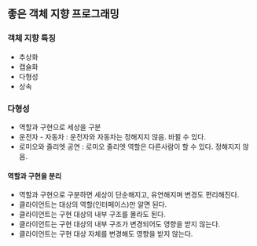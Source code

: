## 좋은 객체 지향 프로그래밍

### 객체 지향 특징

- 추상화
- 캡슐화
- 다형성
- 상속

### 다형성

- 역할과 구현으로 세상을 구분
- 운전자 - 자동차 : 운전자와 자동차는 정해지지 않음. 바뀔 수 있다.
- 로미오와 줄리엣 공연 : 로미오 줄리엣 역할은 다른사람이 할 수 있다. 정해지지 않음.

#### 역할과 구현을 분리

- 역할과 구현으로 구분하면 세상이 단순해지고, 유연해지며 변경도 편리해진다.
- 클라이언트는 대상의 역할(인터페이스)만 알면 된다.
- 클라이언트는 구현 대상의 내부 구조를 몰라도 된다.
- 클라이언트는 구현 대상의 내부 구조가 변경되어도 영향을 받지 않는다.
- 클라이언트는 구현 대상 자체를 변경해도 영향을 받지 않는다.
